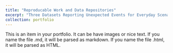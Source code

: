 ```yaml
---
title: "Reproducable Work and Data Repositories"
excerpt: "Three Datasets Reporting Unexpected Events for Everyday Scenarios. [Mendeley data repository](https://data.mendeley.com/datasets/kkt999sn7b/1)"
collection: portfolio
---
```


This is an item in your portfolio. It can be have images or nice text. If you name the file .md, it will be parsed as markdown. If you name the file .html, it will be parsed as HTML. 
